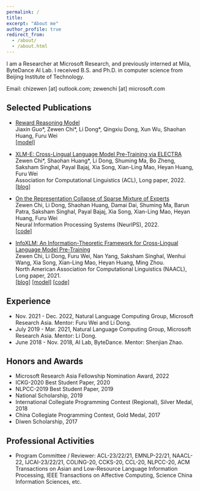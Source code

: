 ```yaml
---
permalink: /
title: 
excerpt: "About me"
author_profile: true
redirect_from: 
  - /about/
  - /about.html
---
```


I am a Researcher at Microsoft Research, and previously interned at Mila, ByteDance AI Lab. I received B.S. and Ph.D. in computer science from Beijing Institute of Technology.

Email: chizewen [at] outlook.com; zewenchi [at] microsoft.com



Selected Publications
------

- [Reward Reasoning Model](https://arxiv.org/abs/2505.14674)
<br/>Jiaxin Guo*, Zewen Chi*, Li Dong*, Qingxiu Dong, Xun Wu, Shaohan Huang, Furu Wei
<br/>[\[model\]](https://huggingface.co/Reward-Reasoning)

- [XLM-E: Cross-Lingual Language Model Pre-Training via ELECTRA](https://aclanthology.org/2022.acl-long.427/)
<br/>Zewen Chi*, Shaohan Huang*, Li Dong, Shuming Ma, Bo Zheng, Saksham Singhal, Payal Bajaj, Xia Song, Xian-Ling Mao, Heyan Huang, Furu Wei
<br/>Association for Computational Linguistics (ACL), Long paper, 2022.
<br/>[\[blog\]](https://www.microsoft.com/en-us/research/blog/microsoft-turing-universal-language-representation-model-t-ulrv5-tops-xtreme-leaderboard-and-trains-100x-faster/)

- [On the Representation Collapse of Sparse Mixture of Experts](https://openreview.net/forum?id=mWaYC6CZf5)
<br/>Zewen Chi, Li Dong, Shaohan Huang, Damai Dai, Shuming Ma, Barun Patra, Saksham Singhal, Payal Bajaj, Xia Song, Xian-Ling Mao, Heyan Huang, Furu Wei
<br/>Neural Information Processing Systems (NeurIPS), 2022.
<br/>[\[code\]](https://github.com/microsoft/torchscale)

- [InfoXLM: An Information-Theoretic Framework for Cross-Lingual Language Model Pre-Training](https://aclanthology.org/2021.naacl-main.280/)
<br/>Zewen Chi, Li Dong, Furu Wei, Nan Yang, Saksham Singhal, Wenhui Wang, Xia Song, Xian-Ling Mao, Heyan Huang, Ming Zhou.
<br/>North American Association for Computational Linguistics (NAACL), Long paper, 2021.
<br/>[\[blog\]](https://www.microsoft.com/en-us/research/blog/microsoft-turing-universal-language-representation-model-t-ulrv2-tops-xtreme-leaderboard/)
[\[model\]](https://huggingface.co/microsoft/infoxlm-large)
[\[code\]](https://github.com/microsoft/unilm)

Experience
------
- Nov. 2021 - Dec. 2022, Natural Language Computing Group, Microsoft Research Asia. Mentor: Furu Wei and Li Dong.
- July 2019 - Mar. 2021, Natural Language Computing Group, Microsoft Research Asia. Mentor: Li Dong.
- June 2018 - Nov. 2018, AI Lab, ByteDance. Mentor: Shenjian Zhao.

Honors and Awards
------
- Microsoft Research Asia Fellowship Nomination Award, 2022
- ICKG-2020 Best Student Paper, 2020
- NLPCC-2019 Best Student Paper, 2019
- National Scholarship, 2019
- International Collegiate Programming Contest (Regional), Silver Medal, 2018
- China Collegiate Programming Contest, Gold Medal, 2017
- Diwen Scholarship, 2017

Professional Activities
------
- Program Committee / Reviewer: ACL-23/22/21, EMNLP-22/21, NAACL-22, IJCAI-23/22/21, COLING-20, CCKS-20, CCL-20, NLPCC-20, ACM Transactions on Asian and Low-Resource Language Information Processing, IEEE Transactions on Affective Computing, Science China Information Sciences, etc.
